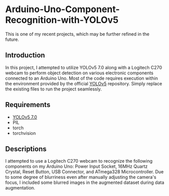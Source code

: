 # Arduino-Uno-Component-Recognition-with-YOLOv5
This is one of my recent projects, which may be further refined in the future.
## Introduction
In this project, I attempted to utilize YOLOv5 7.0 along with a Logitech C270 webcam to perform object detection on various electronic components connected to an Arduino Uno. Most of the code requires execution within the environment provided by the official [YOLOv5](https://github.com/ultralytics/yolov5/tree/v7.0) repository. Simply replace the existing files to run the project seamlessly.
## Requirements
* [YOLOv5 7.0](https://github.com/ultralytics/yolov5/tree/v7.0)
* PIL
* torch
* torchvision
## Descriptions
I attempted to use a Logitech C270 webcam to recognize the following components on my Arduino Uno: Power Input Socket, 16MHz Quartz Crystal, Reset Button, USB Connector, and ATmega328 Microcontroller. Due to some degree of blurriness even after manually adjusting the camera's focus, I included some blurred images in the augmented dataset during data augmentation.
